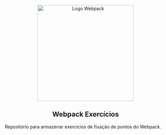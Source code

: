 <p align="center">
  <img src="https://blog.neolynk.fr/wp-content/uploads/2019/11/Format-blog.png" alt="Logo Webpack" width="300">
</p>

<h2 align="center">
  Webpack Exercícios
</h2>

Repositório para armazenar exercícios de fixação de pontos do Webpack.
